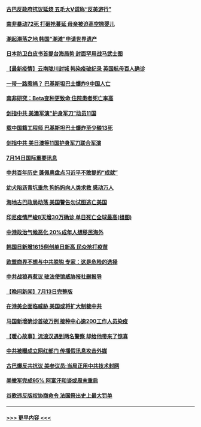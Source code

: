 #### [古巴反政府抗议延烧 五毛大V谎称“反美游行”](../pages/prog202/a103165751.md?t=07150651) 
#### [南非暴动72死 打砸抢蔓延 母亲被迫高空抛婴儿](../pages/prog202/a103165773.md?t=07150651) 
#### [潮起潮落之地 韩国“潮滩”申请世界遗产](../pages/prog202/a103165770.md?t=07150651) 
#### [日本防卫白皮书首提台海局势 封面罕用战马武士图](../pages/prog202/a103165731.md?t=07150651) 
#### [【最新疫情】云南陇川封城 韩染疫破纪录 英国航母百人确诊](../pages/prog202/a103165612.md?t=07150651) 
#### [一带一路惹祸？ 巴基斯坦巴士爆炸9中国人亡](../pages/prog202/a103165597.md?t=07150651) 
#### [南非研究：Beta变种更致命 住院患者死亡率高](../pages/prog202/a103165463.md?t=07150651) 
#### [剑指中共 美澳军演“护身军刀”动员11国](../pages/prog202/a103165525.md?t=07150651) 
#### [载中国籍工程师 巴基斯坦巴士爆炸至少酿13死](../pages/prog202/a103165336.md?t=07150651) 
#### [剑指中共 美日澳等11国护身军刀联合军演](../pages/prog202/a103165254.md?t=07150651) 
#### [7月14日国际重要讯息](../pages/prog202/a103165273.md?t=07150651) 
#### [中共百年历史 蓬佩奥盘点习近平不敢提的“成就”](../pages/prog202/a103165265.md?t=07150651) 
#### [幼犬陷沥青坑垂危 狗妈妈向人类求救 感动万人](../pages/prog202/a103165238.md?t=07150651) 
#### [海地古巴政局动荡 美国警告勿试图逃亡美国](../pages/prog202/a103165226.md?t=07150651) 
#### [印尼疫情严峻8天增30万确诊 单日死亡全球最高(组图)](../pages/prog202/a103165189.md?t=07150651) 
#### [中港政治气候恶化 20%成年人想移民海外](../pages/prog202/a103165162.md?t=07150651) 
#### [韩国日新增1615例创单日新高 民众抢打疫苗](../pages/prog202/a103165172.md?t=07150651) 
#### [欧盟商界不想与中共脱钩 专家：这是危险的选择](../pages/prog202/a103165150.md?t=07150651) 
#### [中共战狼再惹议 驻法使馆威胁报社删报导](../pages/prog202/a103164964.md?t=07150651) 
#### [【晚间新闻】7月13日完整版](../pages/prog202/a103165100.md?t=07150651) 
#### [在港美企面临威胁 美国或将扩大制裁中共](../pages/prog202/a103164900.md?t=07150651) 
#### [马国新增确诊首破万例 接种中心逾200工作人员染疫](../pages/prog202/a103165087.md?t=07150651) 
#### [【暖心故事】流浪汉遇到两名警察 却给他带来了惊喜](../pages/prog202/a103163976.md?t=07150651) 
#### [中共被曝成立网红部门 传播假讯息攻击外媒](../pages/prog202/a103163980.md?t=07150651) 
#### [古巴爆反共抗议 美参议员:当局正用中共技术封网](../pages/prog202/a103164917.md?t=07150651) 
#### [美撤军完成95% 阿富汗和谈或周末重启](../pages/prog202/a103164951.md?t=07150651) 
#### [谷歌违反版权协商命令 法国祭出史上最大罚单](../pages/prog202/a103164913.md?t=07150651) 

----
#### [ >>> 更早内容 <<< ](../indexes/prog202-earlier.md)
